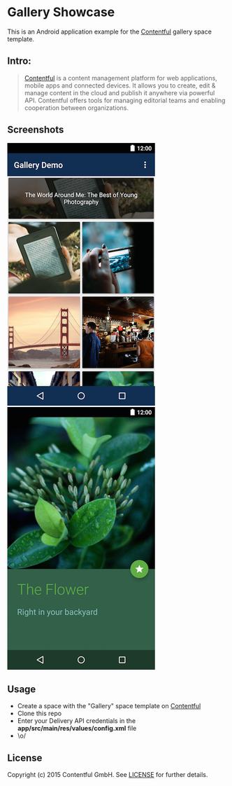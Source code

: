 # Gallery Showcase

This is an Android application example for the [Contentful][1] gallery space template.

## Intro:

> [Contentful][1] is a content management platform for web applications, mobile apps and connected devices. It allows you to create, edit & manage content in the cloud and publish it anywhere via powerful API. Contentful offers tools for managing editorial teams and enabling cooperation between organizations.

## Screenshots

![Screenshots](screenshots/sc1.png) ![Screenshots](screenshots/sc2.png)

## Usage

- Create a space with the "Gallery" space template on [Contentful][1]
- Clone this repo
- Enter your Delivery API credentials in the **app/src/main/res/values/config.xml** file
- \o/

## License

Copyright (c) 2015 Contentful GmbH. See [LICENSE][2] for further details.


[1]: https://www.contentful.com
[2]: LICENSE
